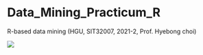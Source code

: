 # Data_Mining_Practicum_R
R-based data mining (HGU, SIT32007, 2021-2, Prof. Hyebong choi)


<img src="https://img.shields.io/badge/R-green?style=flat&logo=R&logoColor=276DC3"/>
